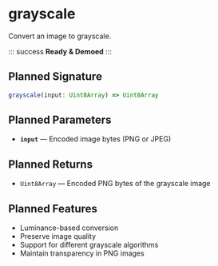 # grayscale

Convert an image to grayscale.

::: success
**Ready & Demoed**
:::

## Planned Signature

```ts
grayscale(input: Uint8Array) => Uint8Array
```

## Planned Parameters

- **`input`** — Encoded image bytes (PNG or JPEG)

## Planned Returns

- `Uint8Array` — Encoded PNG bytes of the grayscale image

## Planned Features

- Luminance-based conversion
- Preserve image quality
- Support for different grayscale algorithms
- Maintain transparency in PNG images
